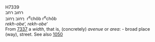 <body>
  <p>H7339<br>  רחוב    רחב  <br> רְחוֹב  רְחוֹב  ‎  r<sup>e</sup>chôb  r<sup>e</sup>chôb  <br><i>rekh-obe‘,</i> <i>rekh-obe‘ </i><br>From <a href="h7337.htm">7337</a>  a <i>width</i>, that is, (concretely) <i>avenue</i> or <i>area</i>: - broad place (way), street. See also <a href="h1050.htm">1050</a> <br></p>
 </body>